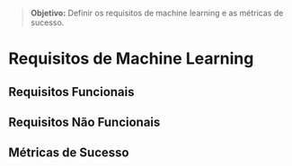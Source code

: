 > **Objetivo:** Definir os requisitos de machine learning e as métricas de sucesso.

# Requisitos de Machine Learning

## Requisitos Funcionais
<!-- Listar requisitos funcionais de ML. -->

## Requisitos Não Funcionais
<!-- Listar requisitos não funcionais de ML. -->

## Métricas de Sucesso
<!-- Definir métricas de sucesso para o projeto de ML. -->
